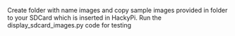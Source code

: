 Create folder with name images and copy sample images provided in folder to your SDCard which is inserted in HackyPi. 
Run the display_sdcard_images.py code for testing

